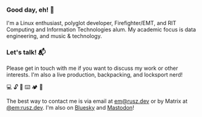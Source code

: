 ### Good day, eh! 👋

I'm a Linux enthusiast, polyglot developer, Firefighter/EMT, and RIT Computing and Information Technologies alum. My academic focus is data engineering, and music & technology.

### Let's talk! 📬

Please get in touch with me if you want to discuss my work or other interests. I'm also a live production, backpacking, and locksport nerd!

💻 🔓 🎹 ⌨️ 🏕️ 🤿

The best way to contact me is via email at [em@rusz.dev](mailto:em@rusz.dev) or by Matrix at [@em:rusz.dev](https://matrix.to/#/@em:rusz.dev). I'm also on [Bluesky](https://bsky.app/profile/rusz.dev) and [Mastodon](https://infosec.exchange/@rusz)!
